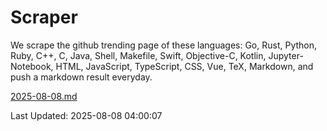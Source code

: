 # Scraper

We scrape the github trending page of these languages: Go, Rust, Python, Ruby, C++, C, Java, Shell, Makefile, Swift, Objective-C, Kotlin, Jupyter-Notebook, HTML, JavaScript, TypeScript, CSS, Vue, TeX, Markdown, and push a markdown result everyday.

[2025-08-08.md](https://github.com/yangwenmai/github-trending-backup/blob/master/2025-08-08.md)

Last Updated: 2025-08-08 04:00:07